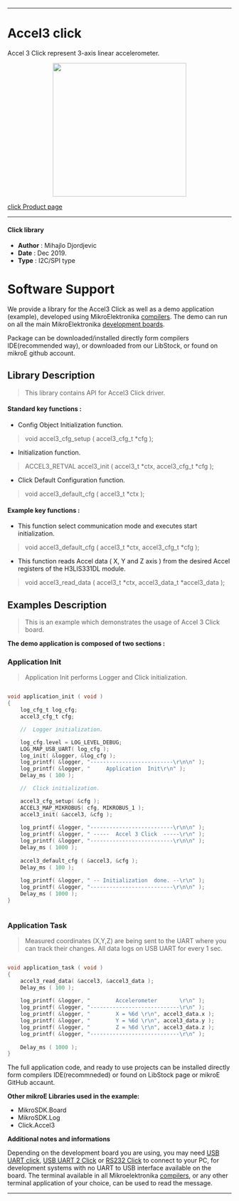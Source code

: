 
---
# Accel3 click

Accel 3 Click represent 3-axis linear accelerometer.

<p align="center">
  <img src="https://download.mikroe.com/images/click_for_ide/accel3_click.png" height=300px>
</p>

[click Product page](<https://www.mikroe.com/accel3-click>)

---


#### Click library 

- **Author**        : Mihajlo Djordjevic
- **Date**          : Dec 2019.
- **Type**          : I2C/SPI type


# Software Support

We provide a library for the Accel3 Click 
as well as a demo application (example), developed using MikroElektronika 
[compilers](https://shop.mikroe.com/compilers). 
The demo can run on all the main MikroElektronika [development boards](https://shop.mikroe.com/development-boards).

Package can be downloaded/installed directly form compilers IDE(recommended way), or downloaded from our LibStock, or found on mikroE github account. 

## Library Description

> This library contains API for Accel3 Click driver.

#### Standard key functions :

- Config Object Initialization function.
> void accel3_cfg_setup ( accel3_cfg_t *cfg ); 
 
- Initialization function.
> ACCEL3_RETVAL accel3_init ( accel3_t *ctx, accel3_cfg_t *cfg );

- Click Default Configuration function.
> void accel3_default_cfg ( accel3_t *ctx );


#### Example key functions :

- This function select communication mode and executes start initialization.
> void accel3_default_cfg ( accel3_t *ctx, accel3_cfg_t *cfg );
 
- This function reads Accel data ( X, Y and Z axis ) from the desired Accel registers of the H3LIS331DL module.
> void accel3_read_data ( accel3_t *ctx, accel3_data_t *accel3_data );

## Examples Description

> 
> This is an example which demonstrates the usage of Accel 3 Click board.
> 

**The demo application is composed of two sections :**

### Application Init 

>
> Application Init performs Logger and Click initialization.
> 

```c

void application_init ( void )
{
    log_cfg_t log_cfg;
    accel3_cfg_t cfg;

    //  Logger initialization.

    log_cfg.level = LOG_LEVEL_DEBUG;
    LOG_MAP_USB_UART( log_cfg );
    log_init( &logger, &log_cfg );
    log_printf( &logger, "--------------------------\r\n\n" );
    log_printf( &logger, "     Application  Init\r\n" );
    Delay_ms ( 100 );

    //  Click initialization.

    accel3_cfg_setup( &cfg );
    ACCEL3_MAP_MIKROBUS( cfg, MIKROBUS_1 );
    accel3_init( &accel3, &cfg );
    
    log_printf( &logger, "--------------------------\r\n\n" );
    log_printf( &logger, " -----  Accel 3 Click  -----\r\n" );
    log_printf( &logger, "--------------------------\r\n\n" );
    Delay_ms ( 1000 );
    
    accel3_default_cfg ( &accel3, &cfg );
    Delay_ms ( 100 );
    
    log_printf( &logger, " -- Initialization  done. --\r\n" );
    log_printf( &logger, "--------------------------\r\n\n" );
    Delay_ms ( 1000 );
}
  
```

### Application Task

>
> Measured coordinates (X,Y,Z) are being sent to the UART where you can 
> track their changes. All data logs on USB UART for every 1 sec.
> 

```c

void application_task ( void )
{
    accel3_read_data( &accel3, &accel3_data );
    Delay_ms ( 100 );
    
    log_printf( &logger, "        Accelerometer       \r\n" );
    log_printf( &logger, "----------------------------\r\n" );
    log_printf( &logger, "        X = %6d \r\n", accel3_data.x );
    log_printf( &logger, "        Y = %6d \r\n", accel3_data.y );
    log_printf( &logger, "        Z = %6d \r\n", accel3_data.z );
    log_printf( &logger, "----------------------------\r\n" );
    
    Delay_ms ( 1000 );
}  

``` 

The full application code, and ready to use projects can be  installed directly form compilers IDE(recommneded) or found on LibStock page or mikroE GitHub accaunt.

**Other mikroE Libraries used in the example:** 

- MikroSDK.Board
- MikroSDK.Log
- Click.Accel3

**Additional notes and informations**

Depending on the development board you are using, you may need 
[USB UART click](https://shop.mikroe.com/usb-uart-click), 
[USB UART 2 Click](https://shop.mikroe.com/usb-uart-2-click) or 
[RS232 Click](https://shop.mikroe.com/rs232-click) to connect to your PC, for 
development systems with no UART to USB interface available on the board. The 
terminal available in all Mikroelektronika 
[compilers](https://shop.mikroe.com/compilers), or any other terminal application 
of your choice, can be used to read the message.



---
